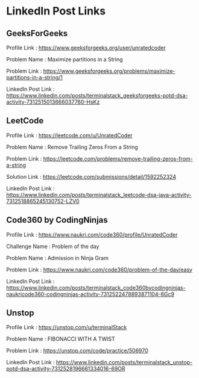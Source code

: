 # LinkedIn Post Links

## GeeksForGeeks

Profile Link : https://www.geeksforgeeks.org/user/unratedcoder

Problem Name : Maximize partitions in a String

Problem Link : https://www.geeksforgeeks.org/problems/maximize-partitions-in-a-string/1

LinkedIn Post Link : https://www.linkedin.com/posts/terminalstack_geeksforgeeks-potd-dsa-activity-7312515013666037760-HsKz

## LeetCode

Profile Link : https://leetcode.com/u/UnratedCoder

Problem Name : Remove Trailing Zeros From a String

Problem Link : https://leetcode.com/problems/remove-trailing-zeros-from-a-string

Solution Link : https://leetcode.com/submissions/detail/1592252324

LinkedIn Post Link : https://www.linkedin.com/posts/terminalstack_leetcode-dsa-java-activity-7312518865245130752-LZV0

## Code360 by CodingNinjas

Profile Link : https://www.naukri.com/code360/profile/UnratedCoder

Challenge Name : Problem of the day

Problem Name : Admission in Ninja Gram

Problem Link : https://www.naukri.com/code360/problem-of-the-day/easy

LinkedIn Post Link : https://www.linkedin.com/posts/terminalstack_code360bycodingninjas-naukricode360-codingninjas-activity-7312522478893871104-6Gc9

## Unstop

Profile Link : https://unstop.com/u/terminalStack

Problem Name : FIBONACCI WITH A TWIST

Problem Link : https://unstop.com/code/practice/506970

LinkedIn Post Link : https://www.linkedin.com/posts/terminalstack_unstop-potd-dsa-activity-7312528196661334016-69OR
